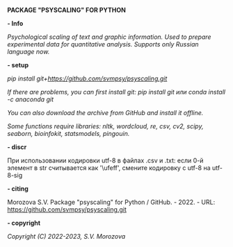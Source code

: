 <!---
title: "README"
date: '2022-09-01'
author: "Morozova S.V."
--->

**PACKAGE "PSYSCALING" FOR PYTHON**

**- Info**

*Psychological scaling of text and graphic information. Used to prepare experimental data for quantitative analysis. Supports only Russian language now.*

**- setup**

*pip install git+https://github.com/svmpsy/psyscaling.git*

*If there are problems, you can first install git:
pip install git или conda install -c anaconda git*

*You can also download the archive from GitHub and install it offline.*

*Some functions require libraries: nltk, wordcloud, re, csv, cv2, scipy, seaborn, bioinfokit, statsmodels, pingouin.*

**- discr**

При использовании кодировки utf-8 в файлах .csv и .txt: если 0-й элемент в str считывается как '\ufeff', смените кодировку с utf-8 на utf-8-sig

**- сiting**

Morozova S.V. Package "psyscaling" for Python / GitHub. - 2022. - URL: https://github.com/svmpsy/psyscaling.git

**- copyright**

*Copyright (C) 2022-2023, S.V. Morozova*
